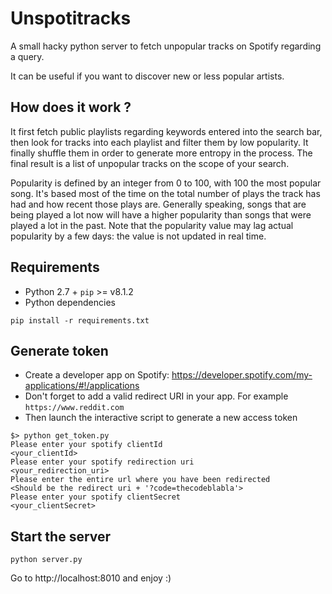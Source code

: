 # Unspotitracks
A small hacky python server to fetch unpopular tracks on Spotify regarding a query.

It can be useful if you want to discover new or less popular artists.

## How does it work ?
It first fetch public playlists regarding keywords entered into the search bar, then look for tracks into each playlist and filter them by low popularity. It finally shuffle them in order to generate more entropy in the process. The final result is a list of unpopular tracks on the scope of your search.

Popularity is defined by an integer from 0 to 100, with 100 the most popular song. It's based most of the time on the total number of plays the track has had and how recent those plays are. Generally speaking, songs that are being played a lot now will have a higher popularity than songs that were played a lot in the past. Note that the popularity value may lag actual popularity by a few days: the value is not updated in real time.

## Requirements
- Python 2.7 + `pip` >= v8.1.2
- Python dependencies
```
pip install -r requirements.txt
```

## Generate token
- Create a developer app on Spotify: https://developer.spotify.com/my-applications/#!/applications
- Don't forget to add a valid redirect URI in your app. For example `https://www.reddit.com`
- Then launch the interactive script to generate a new access token
```
$> python get_token.py
Please enter your spotify clientId
<your_clientId>
Please enter your spotify redirection uri
<your_redirection_uri>
Please enter the entire url where you have been redirected
<Should be the redirect uri + '?code=thecodeblabla'>
Please enter your spotify clientSecret
<your_clientSecret>
```

## Start the server
```
python server.py
```
Go to http://localhost:8010 and enjoy :)
